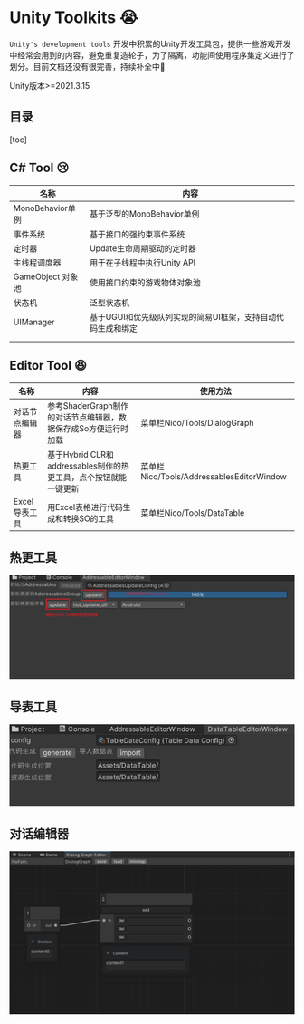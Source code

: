 # Unity Toolkits :sob:

`Unity's development tools` 开发中积累的Unity开发工具包，提供一些游戏开发中经常会用到的内容，避免重复造轮子，为了隔离，功能间使用程序集定义进行了划分。目前文档还没有很完善，持续补全中:briefcase:

Unity版本>=2021.3.15

## 目录

[toc]

## C# Tool :cry:

| 名称              | 内容                                                         |
| ----------------- | ------------------------------------------------------------ |
| MonoBehavior单例  | 基于泛型的MonoBehavior单例                                   |
| 事件系统          | 基于接口的强约束事件系统                                     |
| 定时器            | Update生命周期驱动的定时器                                   |
| 主线程调度器      | 用于在子线程中执行Unity API                                  |
| GameObject 对象池 | 使用接口约束的游戏物体对象池                                 |
| 状态机            | 泛型状态机                                                   |
| UIManager         | 基于UGUI和优先级队列实现的简易UI框架，支持自动代码生成和绑定 |
|                   |                                                              |
|                   |                                                              |

## Editor Tool :laughing:

| 名称           | 内容                                                         | 使用方法                                  |
| -------------- | ------------------------------------------------------------ | ----------------------------------------- |
| 对话节点编辑器 | 参考ShaderGraph制作的对话节点编辑器，数据保存成So方便运行时加载 | 菜单栏Nico/Tools/DialogGraph              |
| 热更工具       | 基于Hybrid CLR和addressables制作的热更工具，点个按钮就能一键更新 | 菜单栏Nico/Tools/AddressablesEditorWindow |
| Excel导表工具  | 用Excel表格进行代码生成和转换SO的工具                        | 菜单栏Nico/Tools/DataTable                |

## 热更工具

![addressables-editor-window](./images/addressables-editor-window.png)

## 导表工具

![datatable](./images/datatable.png)

## 对话编辑器

![dialog-graph](./images/dialog-graph.png)
